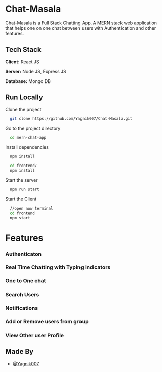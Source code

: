 # Chat-Masala

Chat-Masala is a Full Stack Chatting App.
A MERN stack web application that helps one on one chat between users with Authentication and other features.

## Tech Stack

**Client:** React JS

**Server:** Node JS, Express JS

**Database:** Mongo DB

## Run Locally

Clone the project

```bash
  git clone https://github.com/Yagnik007/Chat-Masala.git
```

Go to the project directory

```bash
  cd mern-chat-app
```

Install dependencies

```bash
  npm install
```

```bash
  cd frontend/
  npm install
```

Start the server

```bash
  npm run start
```

Start the Client

```bash
  //open now terminal
  cd frontend
  npm start
```

# Features

### Authenticaton

### Real Time Chatting with Typing indicators

### One to One chat

### Search Users

### Notifications

### Add or Remove users from group

### View Other user Profile

## Made By

- [@Yagnik007](https://github.com/Yagnik007)
